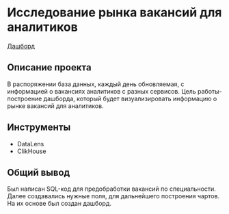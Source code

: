 # Исследование рынка вакансий для аналитиков
[Дашборд](https://datalens.yandex/zu789v8tj3jco)
## Описание проекта
В распоряжении база данных, каждый день обновляемая, с информацией о вакансиях аналитиков с разных сервисов. Цель работы- построение дашборда, который будет визуализировать информацию о рынке вакансий для аналитиков.

## Инструменты
- DataLens
- ClikHouse

## Общий вывод
Был написан SQL-код для предобработки вакансий по специальности. Далее создавались нужные поля, для дальнейшего построения чартов. На их основе был создан дашборд. 
